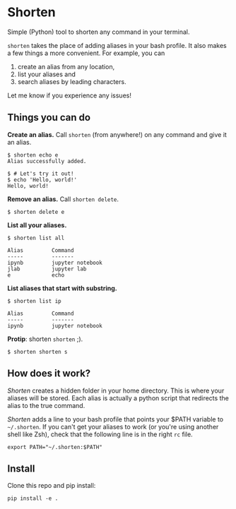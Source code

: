# Shorten

Simple (Python) tool to shorten any command in your terminal.

`shorten` takes the place of adding aliases in your bash profile. It also makes a few things a more convenient. For example, you can
  1. create an alias from any location,
  2. list your aliases and
  3. search aliases by leading characters.


Let me know if you experience any issues!

## Things you can do

**Create an alias.** Call `shorten` (from anywhere!) on any command and give it an alias.

```
$ shorten echo e
Alias successfully added.
```
```
$ # Let's try it out!
$ echo 'Hello, world!'
Hello, world!
```

**Remove an alias.** Call `shorten delete`.
```
$ shorten delete e
```

**List all your aliases.**
```
$ shorten list all

Alias         Command
-----         -------
ipynb         jupyter notebook
jlab          jupyter lab
e             echo
```

**List aliases that start with substring.**
```
$ shorten list ip

Alias         Command
-----         -------
ipynb         jupyter notebook
```

**Protip**: shorten `shorten` ;).
```
$ shorten shorten s
```

## How does it work?

*Shorten* creates a hidden folder in your home directory. This is where your aliases will be stored. Each alias is actually a python script that redirects the alias to the true command.

*Shorten* adds a line to your bash profile that points your $PATH variable to `~/.shorten`. If you can't get your aliases to work (or you're using another shell like Zsh), check that the following line is in the right `rc` file.

```
export PATH="~/.shorten:$PATH"
```


## Install

Clone this repo and pip install:
```
pip install -e .
```
